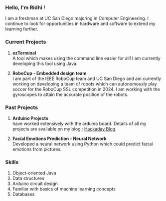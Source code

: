 ### Hello, I'm Ridhi !

I am a freshman at UC San Diego majoring in Computer Engineering. I continue to look for opportunities in hardware and software to extend my learning further.

### Current Projects

1. **ezTerminal**   
 A tool which makes using the command line easier for all! I am currently developing this tool using Java.
    
3. **RoboCup - Embedded design team**   
 I am part of the IEEE RoboCup team and UC San Diego and am currently working on developing a team of robots which can autonomously play soccer for the RoboCup SSL competition in 2024. I am working with the gyroscopes to attain the accurate position of the robots.

### Past Projects

1. **Arduino Projects**   
have worked extensively with the arduino board. Details of all my projects are available on my blog : [Hackaday Blog](https://hackaday.io/XtremeTech).

3. **Facial Emotions Prediction - Neural Network**   
   Developed a neural network using Python which could predict facial emotions from pictures.


### Skills

1. Object-oriented Java
3. Data structures
4. Arduino circuit design
5. Familiar with basics of machine learning concepts
6. Databases

   




